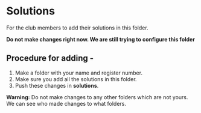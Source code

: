 # Solutions
For the club members to add their solutions in this folder.

**Do not make changes right now. We are still trying to configure this folder**

## Procedure for adding -
1. Make a folder with your name and register number.
2. Make sure you add all the solutions in this folder.
3. Push these changes in **solutions**.

**Warning:** Do not make changes to any other folders which are not yours. We can see who made changes to what folders.
